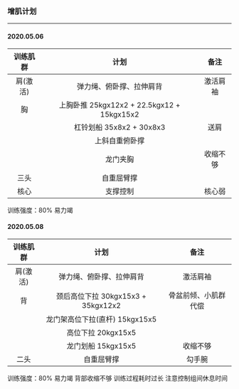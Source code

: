 ### 增肌计划

----

#### 2020.05.06

| 训练肌群 |                    计划                    |   备注   |
| :------: | :----------------------------------------: | :------: |
| 肩(激活) |          弹力绳、俯卧撑、拉伸肩背          | 激活肩袖 |
|    胸    | 上胸卧推 25kgx12x2 + 22.5kgx12 + 15kgx15x2 |          |
|          |          杠铃划船 35x8x2 + 30x8x3          |   送肩   |
|          |               上斜自重俯卧撑               |          |
|          |                  龙门夹胸                  | 收缩不够 |
|   三头   |                 自重屈臂撑                 |          |
|   核心   |                  支撑控制                  |  核心弱  |
训练强度：80% 易力竭

#### 2020.05.08

| 训练肌群 |                计划                |         备注         |
| :------: | :--------------------------------: | :------------------: |
| 肩(激活) |      弹力绳、俯卧撑、拉伸肩背      |       激活肩袖       |
|    背    | 颈后高位下拉 30kgx15x3 + 35kgx12x2 | 骨盆前倾、小肌群代偿 |
|          |   龙门架高位下拉(直杆) 15kgx15x5   |                      |
|          |         高位下拉 20kgx15x5         |                      |
|          |         龙门划船 15kgx15x5         |       收缩不够       |
|   二头   |             自重屈臂撑             |        勾手腕        |
训练强度：80% 易力竭 背部收缩不够 训练过程耗时过长 注意控制组间休息时间